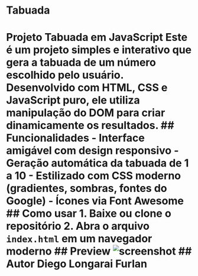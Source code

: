 # Tabuada
# Projeto Tabuada em JavaScript  Este é um projeto simples e interativo que gera a tabuada de um número escolhido pelo usuário. Desenvolvido com HTML, CSS e JavaScript puro, ele utiliza manipulação do DOM para criar dinamicamente os resultados.  ## Funcionalidades  - Interface amigável com design responsivo - Geração automática da tabuada de 1 a 10 - Estilizado com CSS moderno (gradientes, sombras, fontes do Google) - Ícones via Font Awesome  ## Como usar  1. Baixe ou clone o repositório 2. Abra o arquivo `index.html` em um navegador moderno  ## Preview  ![screenshot](preview.png) <!-- (adicione uma imagem depois se quiser) -->  ## Autor  Diego Longarai Furlan
